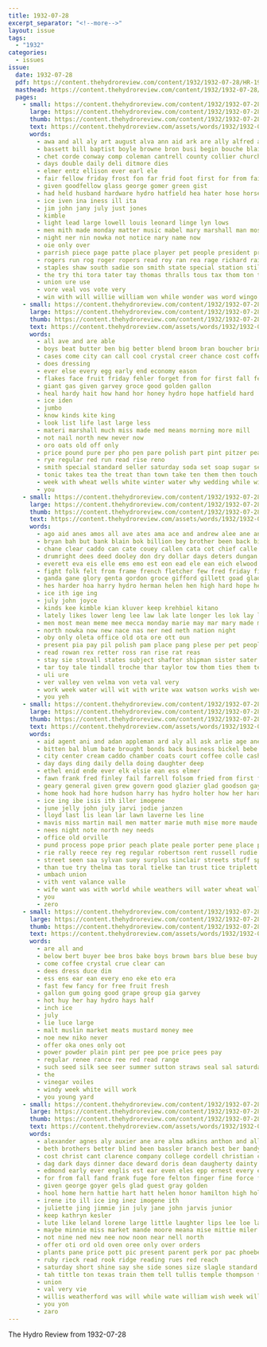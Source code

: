 ```yaml
---
title: 1932-07-28
excerpt_separator: "<!--more-->"
layout: issue
tags:
  - "1932"
categories:
  - issues
issue:
  date: 1932-07-28
  pdf: https://content.thehydroreview.com/content/1932/1932-07-28/HR-1932-07-28.pdf
  masthead: https://content.thehydroreview.com/content/1932/1932-07-28/masthead/HR-1932-07-28.jpg
  pages:
    - small: https://content.thehydroreview.com/content/1932/1932-07-28/small/HR-1932-07-28-01.jpg
      large: https://content.thehydroreview.com/content/1932/1932-07-28/large/HR-1932-07-28-01.jpg
      thumb: https://content.thehydroreview.com/content/1932/1932-07-28/thumbnails/HR-1932-07-28-01.jpg
      text: https://content.thehydroreview.com/assets/words/1932/1932-07-28/HR-1932-07-28-01.txt
      words:
        - awa and all aly art august alva ann aid ark are ally alfred arbes
        - bassett bill baptist boyle browne bron busi begin bouche blaine big beth brought boyles boys
        - chet corde conway comp coleman cantrell county collier church corder chelf cedar cope car come cork clerk credit care class cattle court cox
        - days double daily deli ditmore dies
        - elmer entz ellison ever earl ele
        - fair fellow friday frost fon far frid foot first for from fail
        - given goodfellow glass george gomer green gist
        - had held husband hardware hydro hatfield hea hater hose horse heidebrecht has hinton harry
        - ice iven ina iness ill ita
        - jim john jany july just jones
        - kimble
        - light lead large lowell louis leonard linge lyn lows
        - men mith made monday matter music mabel mary marshall man most morgan miss miller march much
        - night ner nin nowka not notice nary name now
        - oie only over
        - parrish piece page patte place player pet people president present paper plain pugh piano
        - rogers run rog roger ropers read roy ran rea rage richard rain
        - staples shaw south sadie son smith state special station still second senator saturday store small sher
        - the try thi tora tater tay thomas thralls tous tax thom ton test tho town
        - union ure use
        - vore veal vos vote very
        - win with will willie william won while wonder was word wingo walton witt worth west why
    - small: https://content.thehydroreview.com/content/1932/1932-07-28/small/HR-1932-07-28-02.jpg
      large: https://content.thehydroreview.com/content/1932/1932-07-28/large/HR-1932-07-28-02.jpg
      thumb: https://content.thehydroreview.com/content/1932/1932-07-28/thumbnails/HR-1932-07-28-02.jpg
      text: https://content.thehydroreview.com/assets/words/1932/1932-07-28/HR-1932-07-28-02.txt
      words:
        - all ave and are able
        - boys beat butter ben big better blend broom bran boucher bring best book buy bros bars
        - cases come city can call cool crystal creer chance cost coffee cant cling
        - does dressing
        - ever else every egg early end economy eason
        - flakes face fruit friday fehler forget from for first fall few
        - giant gas given garvey groce good golden gallon
        - heal hardy hait how hand hor honey hydro hope hatfield hard
        - ice iden
        - jumbo
        - know kinds kite king
        - look list life last large less
        - materi marshall much miss made med means morning more mill
        - not nail north new never now
        - oro oats old off only
        - price pound pure per pho pen pare polish part pint pitzer peaches powder pounds
        - rye regular red run read rise reno
        - smith special standard seller saturday soda set soap sugar seen start suit sell star shorts salad southern see store salmon sun shape shaw show state setti style side square
        - tonic takes tea the treat than town take ten them then touch
        - week with wheat wells white winter water why wedding while will wave worth
        - you
    - small: https://content.thehydroreview.com/content/1932/1932-07-28/small/HR-1932-07-28-03.jpg
      large: https://content.thehydroreview.com/content/1932/1932-07-28/large/HR-1932-07-28-03.jpg
      thumb: https://content.thehydroreview.com/content/1932/1932-07-28/thumbnails/HR-1932-07-28-03.jpg
      text: https://content.thehydroreview.com/assets/words/1932/1932-07-28/HR-1932-07-28-03.txt
      words:
        - ago aid anes amos all ave ates ama ace and andrew alee ane anne are
        - bryan bah but bank blain bok billion bey brother been back bill bro bruce burnes better bradley best bloom billions bare ben baars baer
        - chane clear caddo can cate couey callen cata cot chief calle cen cana cant cand cry custer cream county call city
        - drumright dees deed dooley don dry dollar days deters dungan duart desta date daughter dere dae day due dalke
        - everett eva eis elle ems emo est eon ead ele ean eich elwood ever emerson ente
        - fight folk felt from frame french fletcher few fred friday finley fellow first fale fan for fay
        - ganda gane glory genta gordon groce gifford gillett goad glad grod guthrie german gregg gloyd good gee
        - hes harder hoa harry hydro herman helen hen high hard hope henry hei harn harrison herb hoe harris has harison hebel hom her hay hing hander hinton hie hagin hor half home husband han
        - ice ith ige ing
        - july john joyce
        - kinds kee kimble kian kluver keep krehbiel kitano
        - lately likes lower leng lee law lak late longer les lok lay last lin lawrence lowell luci long
        - men most mean meme mee mecca monday marie may mar mary made marvin mate mound much miner man miron meir mur mix
        - north nowka now new nace nas ner ned neth nation night
        - oby only oleta office old ota ore ott oun
        - present pia pay pil polish pam place pang plese per pet people pola por peal public past pron
        - read rowan rex retter ross ran rise rat reas
        - stay sie stovall states subject shafter shipman sister sater seen still send simpson sum sells sipe sical see san sales scot scarth super special sunday she sara sine shoe side say sturgill state sale smith spann sleep service shen surplus saturday soult sick
        - tar toy tale tindall troche thar taylor tow thom ties them teall thompson taner thing tor too tom tsay ting treasure tana thal tee the tie take try
        - uli ure
        - ver valley ven velma von veta val very
        - work week water will wit with write wax watson works wish weck walter woodman ware way weathers wells weeks why williams wilson was wind wee
        - you yeh
    - small: https://content.thehydroreview.com/content/1932/1932-07-28/small/HR-1932-07-28-04.jpg
      large: https://content.thehydroreview.com/content/1932/1932-07-28/large/HR-1932-07-28-04.jpg
      thumb: https://content.thehydroreview.com/content/1932/1932-07-28/thumbnails/HR-1932-07-28-04.jpg
      text: https://content.thehydroreview.com/assets/words/1932/1932-07-28/HR-1932-07-28-04.txt
      words:
        - aid agent ani and adan appleman ard aly all ask arlie age ane alberta applen alle
        - bitten bal blum bate brought bonds back business bickel bebe board best balance bach below baker biddy boss been
        - city center cream caddo chamber coats court coffee colle cash clark cecil crosswhite clerk count county company current caller clair can clinton charles
        - day days ding daily della doing daughter deep
        - ethel enid ende ever elk elsie ean ess elmer
        - fawn frank fred finley fail farrell folsom fried from first fresh fow for fies fund fun fame freed fria fast fiscal feo fish
        - geary general given grew govern good glazier glad goodson gay gladys gra gilchrist
        - home hook had hore hudson harry has hydro holter how her hard hinton hand held heine herndon
        - ice ing ibe isis ith iller imogene
        - june jelly john july jarvi jodie janzen
        - lloyd last lis lean lar lawn laverne les line
        - mavis miss martin mail men matter marie muth mise more maude million made mark monday marjorie
        - nees night note north ney needs
        - office old orville
        - pund process pope prior peach plate peale porter pene place pee power pool police pitzer president pry pon pari people
        - rie rally reece rey reg regular robertson rent russell rudie rest rier ruhl ralph rees rowland
        - street seen saa sylvan suey surplus sinclair streets stuff special shower stephen saturday state smith supper salary see sunday strong sun
        - than tue try thelma tas toral tielke tan trust tice triplett town till treasure thomas thon tena the triplet
        - umbach union
        - vith vent valance valle
        - wife want was with world while weathers will water wheat wall western weatherford won week williams wert ware wright
        - you
        - zero
    - small: https://content.thehydroreview.com/content/1932/1932-07-28/small/HR-1932-07-28-05.jpg
      large: https://content.thehydroreview.com/content/1932/1932-07-28/large/HR-1932-07-28-05.jpg
      thumb: https://content.thehydroreview.com/content/1932/1932-07-28/thumbnails/HR-1932-07-28-05.jpg
      text: https://content.thehydroreview.com/assets/words/1932/1932-07-28/HR-1932-07-28-05.txt
      words:
        - are all and
        - below bert buyer bee bros bake boys brown bars blue bese buy
        - come coffee crystal crue clear can
        - dees dress duce dim
        - ess ens ear ean every eno eke eto era
        - fast few fancy for free fruit fresh
        - gallon gum going good grape group gia garvey
        - hot huy her hay hydro hays half
        - inch ice
        - july
        - lie luce large
        - malt muslin market meats mustard money mee
        - noe new niko never
        - offer oka ones only oot
        - power powder plain pint per pee poe price pees pay
        - regular renee rance ree red read range
        - such seed silk see seer summer sutton straws seal sal saturday standard swe sell sale spice store service sales school stops sage
        - the
        - vinegar voiles
        - windy week white will work
        - you young yard
    - small: https://content.thehydroreview.com/content/1932/1932-07-28/small/HR-1932-07-28-06.jpg
      large: https://content.thehydroreview.com/content/1932/1932-07-28/large/HR-1932-07-28-06.jpg
      thumb: https://content.thehydroreview.com/content/1932/1932-07-28/thumbnails/HR-1932-07-28-06.jpg
      text: https://content.thehydroreview.com/assets/words/1932/1932-07-28/HR-1932-07-28-06.txt
      words:
        - alexander agnes aly auxier ane are alma adkins anthon and alley august alvis able aid ange all
        - beth brothers better blind been bassler branch best ber bandy box but buy beatrice bread brod brought business bobbie brown brookfield
        - cost christ cant clarence company college cordell christian cen crail chamber collins colony chas came can change church comer comfort cold clara cash cool clear city cox chance come cases clerk cheap
        - dag dark days dinner dace deward doris dean daugherty dainty day davi drinks dallas daisy
        - edmond early ever englis est ear even eles epp ernest every ene english ethel eto
        - for from fall fand frank fuge fore felton finger fine force farm fight friday fraction
        - given george goyer gels glad guest gray golden
        - hool home hern hattie hart hatt helen honor hamilton high holy heth house has hom heart her hancock hazel hundred health hush harold hor hydro hen hardware
        - irene ito ill ice ing inez imogene ith
        - juliette jing jimmie jin july jane john jarvis junior
        - keep kathryn kesler
        - lute like leland lorene large little laughter lips lee loe last lila label leonard long low laks lilli
        - maybe minnie miss market mande moore meana mise mittie miler miles morrow members marie most marguerite many
        - not nine ned new nee now noon near nell north
        - offer oti ord old oven oree only over orders
        - plants pane price pott pic present parent perk por pac phoebe park poor port pent pest president place peoples
        - ruby rieck read rook ridge reading rues red reach
        - saturday short shine say she side sones size slagle standard shave schroder shaw son swift ster still seach south store sermon state sunday summer step sell school subject sales scripture
        - tah tittle ton texas train them tell tullis temple thompson tat the thomas tae
        - union
        - val very vie
        - willis weatherford was will while wate william wish week williams with weather wimmer willian west
        - you yon
        - zaro
---
```


The Hydro Review from 1932-07-28

<!--more-->

